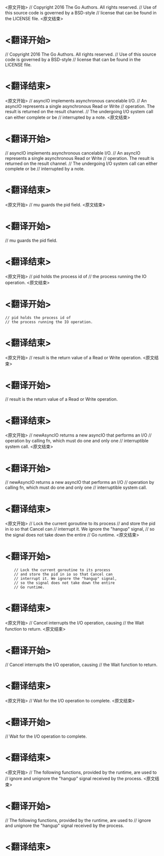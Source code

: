 
<原文开始>
// Copyright 2016 The Go Authors. All rights reserved.
// Use of this source code is governed by a BSD-style
// license that can be found in the LICENSE file.
<原文结束>

# <翻译开始>
// Copyright 2016 The Go Authors. All rights reserved.
// Use of this source code is governed by a BSD-style
// license that can be found in the LICENSE file.
# <翻译结束>


<原文开始>
// asyncIO implements asynchronous cancelable I/O.
// An asyncIO represents a single asynchronous Read or Write
// operation. The result is returned on the result channel.
// The undergoing I/O system call can either complete or be
// interrupted by a note.
<原文结束>

# <翻译开始>
// asyncIO implements asynchronous cancelable I/O.
// An asyncIO represents a single asynchronous Read or Write
// operation. The result is returned on the result channel.
// The undergoing I/O system call can either complete or be
// interrupted by a note.
# <翻译结束>


<原文开始>
// mu guards the pid field.
<原文结束>

# <翻译开始>
// mu guards the pid field.
# <翻译结束>


<原文开始>
	// pid holds the process id of
	// the process running the IO operation.
<原文结束>

# <翻译开始>
	// pid holds the process id of
	// the process running the IO operation.
# <翻译结束>


<原文开始>
// result is the return value of a Read or Write operation.
<原文结束>

# <翻译开始>
// result is the return value of a Read or Write operation.
# <翻译结束>


<原文开始>
// newAsyncIO returns a new asyncIO that performs an I/O
// operation by calling fn, which must do one and only one
// interruptible system call.
<原文结束>

# <翻译开始>
// newAsyncIO returns a new asyncIO that performs an I/O
// operation by calling fn, which must do one and only one
// interruptible system call.
# <翻译结束>


<原文开始>
		// Lock the current goroutine to its process
		// and store the pid in io so that Cancel can
		// interrupt it. We ignore the "hangup" signal,
		// so the signal does not take down the entire
		// Go runtime.
<原文结束>

# <翻译开始>
		// Lock the current goroutine to its process
		// and store the pid in io so that Cancel can
		// interrupt it. We ignore the "hangup" signal,
		// so the signal does not take down the entire
		// Go runtime.
# <翻译结束>


<原文开始>
// Cancel interrupts the I/O operation, causing
// the Wait function to return.
<原文结束>

# <翻译开始>
// Cancel interrupts the I/O operation, causing
// the Wait function to return.
# <翻译结束>


<原文开始>
// Wait for the I/O operation to complete.
<原文结束>

# <翻译开始>
// Wait for the I/O operation to complete.
# <翻译结束>


<原文开始>
// The following functions, provided by the runtime, are used to
// ignore and unignore the "hangup" signal received by the process.
<原文结束>

# <翻译开始>
// The following functions, provided by the runtime, are used to
// ignore and unignore the "hangup" signal received by the process.
# <翻译结束>

